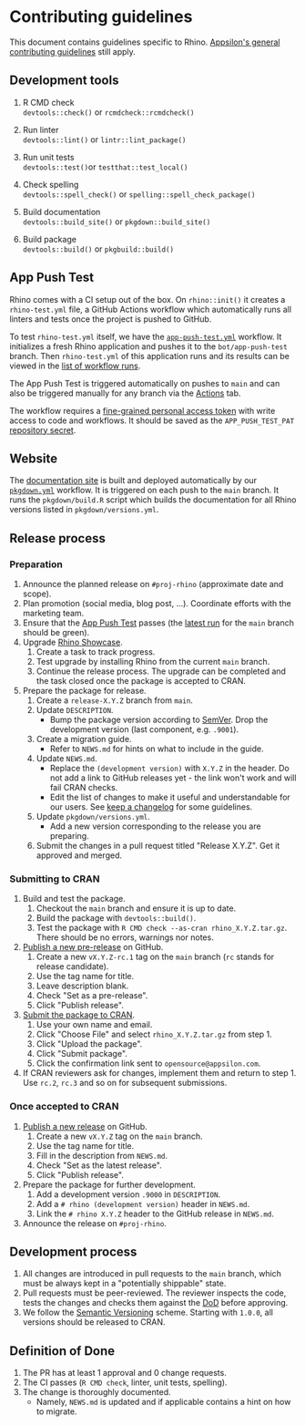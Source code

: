 # Contributing guidelines

This document contains guidelines specific to Rhino.
[Appsilon's general contributing guidelines](https://github.com/Appsilon/.github/blob/main/CONTRIBUTING.md) still apply.

## Development tools

1. R CMD check<br>
   `devtools::check()` or `rcmdcheck::rcmdcheck()`

2. Run linter<br>
   `devtools::lint()` or `lintr::lint_package()`

3. Run unit tests<br>
   `devtools::test()`or `testthat::test_local()`

4. Check spelling<br>
   `devtools::spell_check()` or `spelling::spell_check_package()`

5. Build documentation<br>
   `devtools::build_site()` or `pkgdown::build_site()`

6. Build package<br>
   `devtools::build()` or `pkgbuild::build()`

## App Push Test

Rhino comes with a CI setup out of the box.
On `rhino::init()` it creates a `rhino-test.yml` file,
a GitHub Actions workflow which automatically runs all linters and tests
once the project is pushed to GitHub.

To test `rhino-test.yml` itself, we have the [`app-push-test.yml`](workflows/app-push-test.yml) workflow.
It initializes a fresh Rhino application and pushes it to the `bot/app-push-test` branch.
Then `rhino-test.yml` of this application runs and its results can be viewed
in the [list of workflow runs](https://github.com/Appsilon/rhino/actions/workflows/rhino-test.yml).

The App Push Test is triggered automatically on pushes to `main`
and can also be triggered manually for any branch via the
[Actions](https://github.com/Appsilon/rhino/actions/workflows/app-push-test.yml) tab.

The workflow requires a
[fine-grained personal access token](https://docs.github.com/en/authentication/keeping-your-account-and-data-secure/managing-your-personal-access-tokens#fine-grained-personal-access-tokens)
with write access to code and workflows.
It should be saved as the `APP_PUSH_TEST_PAT`
[repository secret](https://github.com/Appsilon/rhino/settings/secrets/actions).

## Website

The [documentation site](https://appsilon.github.io/rhino/)
is built and deployed automatically by our [`pkgdown.yml`](workflows/pkgdown.yml) workflow.
It is triggered on each push to the `main` branch.
It runs the `pkgdown/build.R` script which builds the documentation
for all Rhino versions listed in `pkgdown/versions.yml`.

## Release process

### Preparation

1. Announce the planned release on `#proj-rhino` (approximate date and scope).
2. Plan promotion (social media, blog post, ...).
   Coordinate efforts with the marketing team.
3. Ensure that the [App Push Test](#app-push-test) passes
   (the [latest run](https://github.com/Appsilon/rhino/actions/workflows/rhino-test.yml)
   for the `main` branch should be green).
4. Upgrade [Rhino Showcase](https://github.com/Appsilon/rhino-showcase).
   1. Create a task to track progress.
   2. Test upgrade by installing Rhino from the current `main` branch.
   3. Continue the release process.
      The upgrade can be completed and the task closed once the package is accepted to CRAN.
5. Prepare the package for release.
   1. Create a `release-X.Y.Z` branch from `main`.
   2. Update `DESCRIPTION`.
      - Bump the package version according to [SemVer](https://semver.org/).
        Drop the development version (last component, e.g. `.9001`).
   3. Create a migration guide.
      - Refer to `NEWS.md` for hints on what to include in the guide.
   4. Update `NEWS.md`.
      - Replace the `(development version)` with `X.Y.Z` in the header.
        Do not add a link to GitHub releases yet - the link won't work and will fail CRAN checks.
      - Edit the list of changes to make it useful and understandable for our users.
        See [keep a changelog](https://keepachangelog.com/) for some guidelines.
   5. Update `pkgdown/versions.yml`.
      - Add a new version corresponding to the release you are preparing.
   6. Submit the changes in a pull request titled "Release X.Y.Z".
      Get it approved and merged.

### Submitting to CRAN

1. Build and test the package.
   1. Checkout the `main` branch and ensure it is up to date.
   2. Build the package with `devtools::build()`.
   3. Test the package with `R CMD check --as-cran rhino_X.Y.Z.tar.gz`.
      There should be no errors, warnings nor notes.
2. [Publish a new pre-release](https://github.com/Appsilon/rhino/releases/new) on GitHub.
   1. Create a new `vX.Y.Z-rc.1` tag on the `main` branch (`rc` stands for release candidate).
   2. Use the tag name for title.
   3. Leave description blank.
   4. Check "Set as a pre-release".
   5. Click "Publish release".
3. [Submit the package to CRAN](https://cran.r-project.org/submit.html).
   1. Use your own name and email.
   2. Click "Choose File" and select `rhino_X.Y.Z.tar.gz` from step 1.
   3. Click "Upload the package".
   4. Click "Submit package".
   5. Click the confirmation link sent to `opensource@appsilon.com`.
4. If CRAN reviewers ask for changes, implement them and return to step 1.
   Use `rc.2`, `rc.3` and so on for subsequent submissions.

### Once accepted to CRAN

1. [Publish a new release](https://github.com/Appsilon/rhino/releases/new) on GitHub.
   1. Create a new `vX.Y.Z` tag on the `main` branch.
   2. Use the tag name for title.
   3. Fill in the description from `NEWS.md`.
   4. Check "Set as the latest release".
   5. Click "Publish release".
2. Prepare the package for further development.
   1. Add a development version `.9000` in `DESCRIPTION`.
   2. Add a `# rhino (development version)` header in `NEWS.md`.
   3. Link the `# rhino X.Y.Z` header to the GitHub release in `NEWS.md`.
3. Announce the release on `#proj-rhino`.

## Development process

1. All changes are introduced in pull requests to the `main` branch,
   which must be always kept in a "potentially shippable" state.
2. Pull requests must be peer-reviewed.
   The reviewer inspects the code, tests the changes
   and checks them against the [DoD](#definition-of-done) before approving.
3. We follow the [Semantic Versioning](https://semver.org/) scheme.
   Starting with `1.0.0`, all versions should be released to CRAN.

## Definition of Done

1. The PR has at least 1 approval and 0 change requests.
2. The CI passes (`R CMD check`, linter, unit tests, spelling).
3. The change is thoroughly documented.
   - Namely, `NEWS.md` is updated and if applicable contains a hint on how to migrate.
